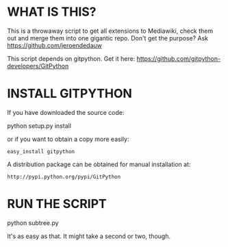 WHAT IS THIS?
=============

This is a throwaway script to get all extensions to Mediawiki, check them out and merge them into one gigantic repo. 
Don't get the purpose? Ask https://github.com/jeroendedauw

This script depends on gitpython. Get it here: https://github.com/gitpython-developers/GitPython

INSTALL GITPYTHON
=================

If you have downloaded the source code:

  python setup.py install
  
or if you want to obtain a copy more easily: 

    easy_install gitpython
    
A distribution package can be obtained for manual installation at:

    http://pypi.python.org/pypi/GitPython

RUN THE SCRIPT
==============

  python subtree.py

It's as easy as that. It might take a second or two, though.
